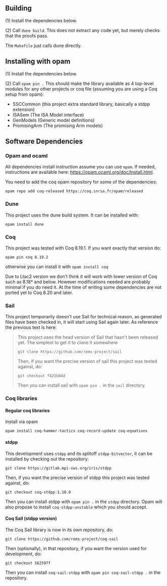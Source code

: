 ## Building

(1) Install the dependencies below.

(2) Call `dune build`. This does not extract any code yet, but merely checks that the proofs pass.

The `Makefile` just calls dune directly.

## Installing with opam

(1) Install the dependencies below.

(2) Call `opam pin .` This should make the library available as 4 top-level modules for any other
projects or coq file (assuming you are using a Coq setup from opam):
 - SSCCommon (this project extra standard library, basically a stdpp extension)
 - ISASem (The ISA Model interface)
 - GenModels (Generic model definitions)
 - PromisingArm (The promising Arm models)


## Software Dependencies

### Opam and ocaml

All dependencies install instruction assume you can use `opam`. If needed,
instructions are available here: https://opam.ocaml.org/doc/Install.html.

You need to add the coq opam repository for some of the dependencies:
```
opam repo add coq-released https://coq.inria.fr/opam/released
```


### Dune

This project uses the dune build system. It can be installed with:
```
opam install dune
```


### Coq

This project was tested with Coq 8.19.1. If you want exactly that version do:
```
opam pin coq 8.19.2
```
otherwise you can install it with `opam install coq`

Due to Ltac2 version we don't think it will work with lower version of Coq such
as 8.18* and below. However modifications needed are probably minimal if you do
need it. At the time of writing some dependencies are not ported yet to Coq 8.20
and later.


### Sail

This project temporarily doesn't use Sail for technical reason, as generated files
have been checked in, it will start using Sail again later. As reference the
previous text is here:

> This project uses the head version of Sail that hasn't been released yet. The
> simplest to get it to clone it somewhere
> ```
> git clone https://github.com/rems-project/sail
> ```
>
> Then, if you want the precise version of sail this project was tested
> against, do:
> ```
> git checkout f421b04d
> ```
>
> Then you can install sail with `opam pin .` in the `sail` directory.


### Coq libraries

#### Regular coq libraries

Install via opam
```
opam install coq-hammer-tactics coq-record-update coq-equations
```

#### stdpp

This development uses `stdpp` and its splitoff `stdpp-bitvector`, it can be installed by
checking out the repository:
```
git clone https://gitlab.mpi-sws.org/iris/stdpp
```

Then, if you want the precise version of stdpp this project was tested
against, do:
```
git checkout coq-stdpp-1.10.0
```

Then you can install stdpp with `opam pin .` in the `stdpp` directory. Opam will
also propose to install `coq-stdpp-unstable` which you should accept.


#### Coq Sail (stdpp version)

The Coq Sail library is now in its own repository, do:

```
git clone https://github.com/rems-project/coq-sail
```

Then (optionally), in that repository, if you want the version used for development, do:
```
git checkout 562597f
```

Then you can install `coq-sail-stdpp` with `opam pin coq-sail-stdpp .` in the
repository.


